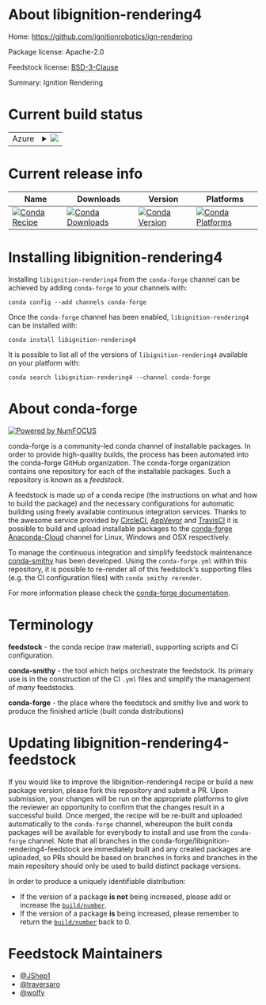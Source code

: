 About libignition-rendering4
============================

Home: https://github.com/ignitionrobotics/ign-rendering

Package license: Apache-2.0

Feedstock license: [BSD-3-Clause](https://github.com/conda-forge/libignition-rendering4-feedstock/blob/master/LICENSE.txt)

Summary: Ignition Rendering

Current build status
====================


<table>
    
  <tr>
    <td>Azure</td>
    <td>
      <details>
        <summary>
          <a href="https://dev.azure.com/conda-forge/feedstock-builds/_build/latest?definitionId=11688&branchName=master">
            <img src="https://dev.azure.com/conda-forge/feedstock-builds/_apis/build/status/libignition-rendering4-feedstock?branchName=master">
          </a>
        </summary>
        <table>
          <thead><tr><th>Variant</th><th>Status</th></tr></thead>
          <tbody><tr>
              <td>linux_64_ogre1.10</td>
              <td>
                <a href="https://dev.azure.com/conda-forge/feedstock-builds/_build/latest?definitionId=11688&branchName=master">
                  <img src="https://dev.azure.com/conda-forge/feedstock-builds/_apis/build/status/libignition-rendering4-feedstock?branchName=master&jobName=linux&configuration=linux_64_ogre1.10" alt="variant">
                </a>
              </td>
            </tr><tr>
              <td>linux_64_ogre1.12</td>
              <td>
                <a href="https://dev.azure.com/conda-forge/feedstock-builds/_build/latest?definitionId=11688&branchName=master">
                  <img src="https://dev.azure.com/conda-forge/feedstock-builds/_apis/build/status/libignition-rendering4-feedstock?branchName=master&jobName=linux&configuration=linux_64_ogre1.12" alt="variant">
                </a>
              </td>
            </tr><tr>
              <td>osx_64_ogre1.10</td>
              <td>
                <a href="https://dev.azure.com/conda-forge/feedstock-builds/_build/latest?definitionId=11688&branchName=master">
                  <img src="https://dev.azure.com/conda-forge/feedstock-builds/_apis/build/status/libignition-rendering4-feedstock?branchName=master&jobName=osx&configuration=osx_64_ogre1.10" alt="variant">
                </a>
              </td>
            </tr><tr>
              <td>osx_64_ogre1.12</td>
              <td>
                <a href="https://dev.azure.com/conda-forge/feedstock-builds/_build/latest?definitionId=11688&branchName=master">
                  <img src="https://dev.azure.com/conda-forge/feedstock-builds/_apis/build/status/libignition-rendering4-feedstock?branchName=master&jobName=osx&configuration=osx_64_ogre1.12" alt="variant">
                </a>
              </td>
            </tr><tr>
              <td>win_64_ogre1.10</td>
              <td>
                <a href="https://dev.azure.com/conda-forge/feedstock-builds/_build/latest?definitionId=11688&branchName=master">
                  <img src="https://dev.azure.com/conda-forge/feedstock-builds/_apis/build/status/libignition-rendering4-feedstock?branchName=master&jobName=win&configuration=win_64_ogre1.10" alt="variant">
                </a>
              </td>
            </tr><tr>
              <td>win_64_ogre1.12</td>
              <td>
                <a href="https://dev.azure.com/conda-forge/feedstock-builds/_build/latest?definitionId=11688&branchName=master">
                  <img src="https://dev.azure.com/conda-forge/feedstock-builds/_apis/build/status/libignition-rendering4-feedstock?branchName=master&jobName=win&configuration=win_64_ogre1.12" alt="variant">
                </a>
              </td>
            </tr>
          </tbody>
        </table>
      </details>
    </td>
  </tr>
</table>

Current release info
====================

| Name | Downloads | Version | Platforms |
| --- | --- | --- | --- |
| [![Conda Recipe](https://img.shields.io/badge/recipe-libignition--rendering4-green.svg)](https://anaconda.org/conda-forge/libignition-rendering4) | [![Conda Downloads](https://img.shields.io/conda/dn/conda-forge/libignition-rendering4.svg)](https://anaconda.org/conda-forge/libignition-rendering4) | [![Conda Version](https://img.shields.io/conda/vn/conda-forge/libignition-rendering4.svg)](https://anaconda.org/conda-forge/libignition-rendering4) | [![Conda Platforms](https://img.shields.io/conda/pn/conda-forge/libignition-rendering4.svg)](https://anaconda.org/conda-forge/libignition-rendering4) |

Installing libignition-rendering4
=================================

Installing `libignition-rendering4` from the `conda-forge` channel can be achieved by adding `conda-forge` to your channels with:

```
conda config --add channels conda-forge
```

Once the `conda-forge` channel has been enabled, `libignition-rendering4` can be installed with:

```
conda install libignition-rendering4
```

It is possible to list all of the versions of `libignition-rendering4` available on your platform with:

```
conda search libignition-rendering4 --channel conda-forge
```


About conda-forge
=================

[![Powered by NumFOCUS](https://img.shields.io/badge/powered%20by-NumFOCUS-orange.svg?style=flat&colorA=E1523D&colorB=007D8A)](http://numfocus.org)

conda-forge is a community-led conda channel of installable packages.
In order to provide high-quality builds, the process has been automated into the
conda-forge GitHub organization. The conda-forge organization contains one repository
for each of the installable packages. Such a repository is known as a *feedstock*.

A feedstock is made up of a conda recipe (the instructions on what and how to build
the package) and the necessary configurations for automatic building using freely
available continuous integration services. Thanks to the awesome service provided by
[CircleCI](https://circleci.com/), [AppVeyor](https://www.appveyor.com/)
and [TravisCI](https://travis-ci.com/) it is possible to build and upload installable
packages to the [conda-forge](https://anaconda.org/conda-forge)
[Anaconda-Cloud](https://anaconda.org/) channel for Linux, Windows and OSX respectively.

To manage the continuous integration and simplify feedstock maintenance
[conda-smithy](https://github.com/conda-forge/conda-smithy) has been developed.
Using the ``conda-forge.yml`` within this repository, it is possible to re-render all of
this feedstock's supporting files (e.g. the CI configuration files) with ``conda smithy rerender``.

For more information please check the [conda-forge documentation](https://conda-forge.org/docs/).

Terminology
===========

**feedstock** - the conda recipe (raw material), supporting scripts and CI configuration.

**conda-smithy** - the tool which helps orchestrate the feedstock.
                   Its primary use is in the construction of the CI ``.yml`` files
                   and simplify the management of *many* feedstocks.

**conda-forge** - the place where the feedstock and smithy live and work to
                  produce the finished article (built conda distributions)


Updating libignition-rendering4-feedstock
=========================================

If you would like to improve the libignition-rendering4 recipe or build a new
package version, please fork this repository and submit a PR. Upon submission,
your changes will be run on the appropriate platforms to give the reviewer an
opportunity to confirm that the changes result in a successful build. Once
merged, the recipe will be re-built and uploaded automatically to the
`conda-forge` channel, whereupon the built conda packages will be available for
everybody to install and use from the `conda-forge` channel.
Note that all branches in the conda-forge/libignition-rendering4-feedstock are
immediately built and any created packages are uploaded, so PRs should be based
on branches in forks and branches in the main repository should only be used to
build distinct package versions.

In order to produce a uniquely identifiable distribution:
 * If the version of a package **is not** being increased, please add or increase
   the [``build/number``](https://docs.conda.io/projects/conda-build/en/latest/resources/define-metadata.html#build-number-and-string).
 * If the version of a package **is** being increased, please remember to return
   the [``build/number``](https://docs.conda.io/projects/conda-build/en/latest/resources/define-metadata.html#build-number-and-string)
   back to 0.

Feedstock Maintainers
=====================

* [@JShep1](https://github.com/JShep1/)
* [@traversaro](https://github.com/traversaro/)
* [@wolfv](https://github.com/wolfv/)

